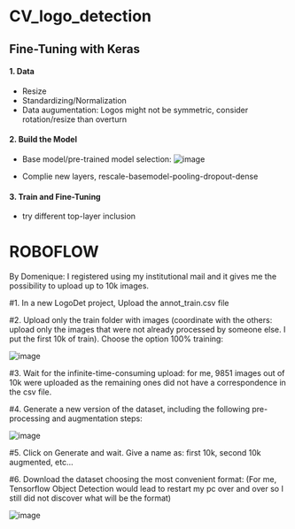 # CV_logo_detection

## Fine-Tuning with Keras

#### 1. Data
* Resize
* Standardizing/Normalization
* Data augumentation: Logos might not be symmetric, consider rotation/resize than overturn

#### 2. Build the Model
* Base model/pre-trained model selection: 
![image](https://user-images.githubusercontent.com/83235873/138552330-dc31be07-ec87-4824-bd16-7f79a926258e.png)

* Complie new layers, rescale-basemodel-pooling-dropout-dense 

#### 3. Train and Fine-Tuning
* try different top-layer inclusion


# ROBOFLOW
By Domenique: I registered using my institutional mail and it gives me the possibility to upload up to 10k images.

#1. In a new LogoDet project, Upload the annot_train.csv file 

#2. Upload only the train folder with images (coordinate with the others: upload only the images that were not already processed by someone else. I put the first 10k of train). Choose the option 100% training:
 
 ![image](https://user-images.githubusercontent.com/51834820/142015508-5b486c67-d10c-4b01-9b61-575a90167cfa.png)

#3. Wait for the infinite-time-consuming upload: for me, 9851 images out of 10k were uploaded as the remaining ones did not have a correspondence in the csv file.

#4. Generate a new version of the dataset, including the following pre-processing and augmentation steps:

![image](https://user-images.githubusercontent.com/51834820/142015543-e3021ab9-6960-4f63-84c0-eb47f6727326.png)
 
#5. Click on Generate and wait. Give a name as: first 10k, second 10k augmented, etc…

#6. Download the dataset choosing the most convenient format:
(For me, Tensorflow Object Detection would lead to restart my pc over and over so I still did not discover what will be the format)

 ![image](https://user-images.githubusercontent.com/51834820/142015589-147d7dcd-c1d0-4558-aa90-593fadd57ba7.png)


